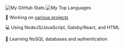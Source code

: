 ![My GitHub Stats](https://github-readme-stats.vercel.app/api?username=caburum&show_icons=true&icon_color=58A6FF&text_color=C9D1D9&bg_color=0D1117&border_color=30363D&border_radius=6px&hide_title=true)
![My Top Languages](https://github-readme-stats.vercel.app/api/top-langs?username=caburum&text_color=C9D1D9&bg_color=0D1117&border_color=30363D&border_radius=6px&hide_title=true&layout=compact)

💬 Working on [various projects](https://github.com/caburum?tab=repositories)

💻 Using NodeJS/JavaScript, Gatsby/React, and HTML

🤔 Learning NoSQL databases and authentication
